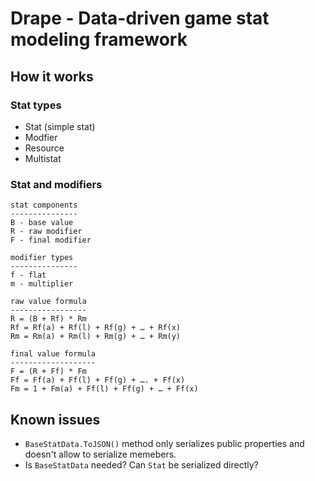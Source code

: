 
# Drape - Data-driven game stat modeling framework

## How it works

### Stat types

* Stat (simple stat)
* Modfier
* Resource
* Multistat

### Stat and modifiers

```
stat components
---------------
B - base value
R - raw modifier
F - final modifier

modifier types
---------------
f - flat
m - multiplier

raw value formula
-----------------
R = (B + Rf) * Rm
Rf = Rf(a) + Rf(l) + Rf(g) + … + Rf(x)
Rm = Rm(a) + Rm(l) + Rm(g) + … + Rm(y)

final value formula
-------------------
F = (R + Ff) * Fm
Ff = Ff(a) + Ff(l) + Ff(g) + …. + Ff(x)
Fm = 1 + Fm(a) + Ff(l) + Ff(g) + … + Ff(x)
```

<!-- 
Opt 2
Fm = (1 + Fm(a)) * (1 + Ff(l)) * (1 * Ff(g)) * … * (1 + Ff(x))
-->

## Known issues

 - `BaseStatData.ToJSON()` method only serializes public properties and doesn't allow to serialize memebers.
 - Is `BaseStatData` needed? Can `Stat` be serialized directly?